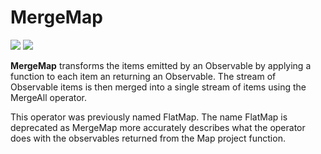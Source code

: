 # MergeMap

[![](../../../assets/godev.svg?raw=true)](https://pkg.go.dev/github.com/reactivego/rx/test/MergeMap#section-documentation)
[![](../../../assets/rx.svg?raw=true)](http://reactivex.io/documentation/operators/flatmap.html)

**MergeMap** transforms the items emitted by an Observable by applying a
function to each item an returning an Observable. The stream of Observable
items is then merged into a single stream of items using the MergeAll
operator.

This operator was previously named FlatMap. The name FlatMap is deprecated as
MergeMap more accurately describes what the operator does with the observables
returned from the Map project function.
